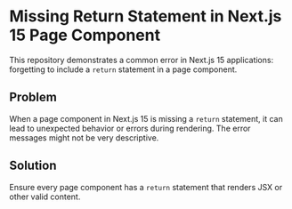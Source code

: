 # Missing Return Statement in Next.js 15 Page Component

This repository demonstrates a common error in Next.js 15 applications: forgetting to include a `return` statement in a page component.

## Problem

When a page component in Next.js 15 is missing a `return` statement, it can lead to unexpected behavior or errors during rendering. The error messages might not be very descriptive.

## Solution

Ensure every page component has a `return` statement that renders JSX or other valid content.